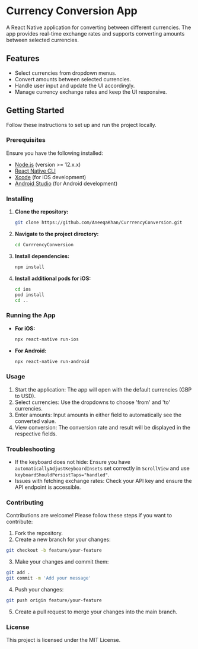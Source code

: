 # Currency Conversion App

A React Native application for converting between different currencies. The app provides real-time exchange rates and supports converting amounts between selected currencies.

## Features

- Select currencies from dropdown menus.
- Convert amounts between selected currencies.
- Handle user input and update the UI accordingly.
- Manage currency exchange rates and keep the UI responsive.

## Getting Started

Follow these instructions to set up and run the project locally.

### Prerequisites

Ensure you have the following installed:
- [Node.js](https://nodejs.org/) (version >= 12.x.x)
- [React Native CLI](https://reactnative.dev/docs/environment-setup)
- [Xcode](https://developer.apple.com/xcode/) (for iOS development)
- [Android Studio](https://developer.android.com/studio) (for Android development)

### Installing

1. **Clone the repository:**

   ```bash
   git clone https://github.com/AneeqaKhan/CurrrencyConversion.git
   ```

2. **Navigate to the project directory:**
   ```bash
   cd CurrrencyConversion
   ```

3. **Install dependencies:**
   ```bash
   npm install
   ```

4. **Install additional pods for iOS:**
   ```bash
   cd ios
   pod install
   cd ..
   ```

### Running the App

- **For iOS:**
   ```bash
   npx react-native run-ios
   ```

- **For Android:**
   ```bash
   npx react-native run-android
   ```

### Usage

1. Start the application: The app will open with the default currencies (GBP to USD).
2. Select currencies: Use the dropdowns to choose 'from' and 'to' currencies.
3. Enter amounts: Input amounts in either field to automatically see the converted value.
4. View conversion: The conversion rate and result will be displayed in the respective fields.

### Troubleshooting

- If the keyboard does not hide: Ensure you have `automaticallyAdjustKeyboardInsets` set correctly in `ScrollView` and use `keyboardShouldPersistTaps="handled"`.
- Issues with fetching exchange rates: Check your API key and ensure the API endpoint is accessible.

### Contributing

Contributions are welcome! Please follow these steps if you want to contribute:

1. Fork the repository.
2. Create a new branch for your changes:
```bash
git checkout -b feature/your-feature
```
3. Make your changes and commit them:
```bash
git add .
git commit -m 'Add your message'
```
4. Push your changes:
```bash
git push origin feature/your-feature
```
5. Create a pull request to merge your changes into the main branch.

### License
This project is licensed under the MIT License.

